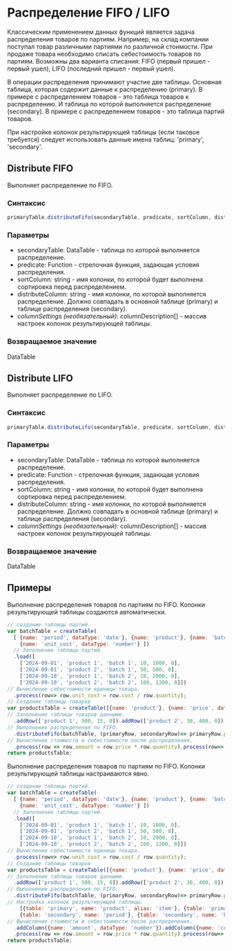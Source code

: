 # Распределение FIFO / LIFO
Классическим применением данных функций является задача распределения товаров по партиям.
Например, на склад компании поступал товар различными партиями по различной стоимости.
При продаже товара необходимо списать себестоимость товаров по партиям. Возможны два варианта списания:
FIFO (первый пришел - первый ушел), LIFO (последний пришел - первый ушел).

В операции распределения принимают участие две таблицы. Основная таблица, 
которая содержит данные к распределению (primary). В примере с распределением товаров - это таблица товаров к распределению.
И таблица по которой выполняется распределение (secondary). В примере с распределением товаров - это таблица партий товаров.

При настройке колонок результирующей таблицы (если таковое требуется) следует использовать данные имена таблиц: 'primary', 'secondary'.

## Distribute FIFO
Выполняет распределение по FIFO.

### Синтаксис
```javascript
primaryTable.distributeFifo(secondaryTable, predicate, sortColumn, distributeColumn, columnSettings)
```

### Параметры
- secondaryTable: DataTable - таблица по которой выполняется распределение.
- predicate: Function - стрелочная функция, задающая условия распределения.
- sortColumn: string - имя колонки, по которой будет выполнена сортировка перед распределением.
- distributeColumn: string - имя колонки, по которой выполняется распределение. 
Должно совпадать в основной таблице (primary) и таблице распределения (secondary).
- *columnSettings (необязательный)*: columnDescription[] - массив настроек
  колонок результирующей таблицы.

### Возвращаемое значение
DataTable

## Distribute LIFO
Выполняет распределение по LIFO.

### Синтаксис
```javascript
primaryTable.distributeLifo(secondaryTable, predicate, sortColumn, distributeColumn, columnSettings)
```

### Параметры
- secondaryTable: DataTable - таблица по которой выполняется распределение.
- predicate: Function - стрелочная функция, задающая условия распределения.
- sortColumn: string - имя колонки, по которой будет выполнена сортировка перед распределением.
- distributeColumn: string - имя колонки, по которой выполняется распределение.
  Должно совпадать в основной таблице (primary) и таблице распределения (secondary).
- *columnSettings (необязательный)*: columnDescription[] - массив настроек
  колонок результирующей таблицы.

### Возвращаемое значение
DataTable

## Примеры

Выполнение распределения товаров по партиям по FIFO. 
Колонки результирующей таблицы создаются автоматически.

```javascript
// создание таблицы партий.
var batchTable = createTable(
  [ {name: 'period', dataType: 'date'}, {name: 'product'}, {name: 'batch'}, {name: 'quantity', dataType: 'number'}, {name: 'cost', dataType: 'number'}, 
    {name: 'unit_cost', dataType: 'number'} ])
  // Заполнение таблицы партий.
  .load([
    ['2024-09-01', 'product 1', 'batch 1', 10, 1000, 0],
    ['2024-09-01', 'product 2', 'batch 1', 50, 500, 0],
    ['2024-09-10', 'product 1', 'batch 2', 10, 2000, 0], 
    ['2024-09-10', 'product 2', 'batch 2', 100, 1200, 0]])
// Вычисление себестоимости единицы товара.  
  .process(row=> row.unit_cost = row.cost / row.quantity);
// Создание таблицы товаров
var productsTable = createTable([{name: 'product'}, {name: 'price', dataType: 'number'}, {name: 'quantity', dataType: 'number'}, {name: 'amount', dataType: 'number'}])
// Заполнение таблицы товаров данными.  
  .addRow(['product 1', 500, 15, 0]).addRow(['product 2', 30, 400, 0])
// Выполнение распределения по FIFO.  
  .distributeFifo(batchTable, (primaryRow, secondaryRow)=> primaryRow.product == secondaryRow.product, 'period', 'quantity')
// Вычисление стоимости и себестоимости после распределения.  
  .process(row => row.amount = row.price * row.quantity).process(row=> row.cost = row.unit_cost*row.quantity);
return productsTable;
```

Выполнение распределения товаров по партиям по FIFO.
Колонки результирующей таблицы настраиваются явно.

```javascript
// создание таблицы партий.
var batchTable = createTable(
  [ {name: 'period', dataType: 'date'}, {name: 'product'}, {name: 'batch'}, {name: 'quantity', dataType: 'number'}, {name: 'cost', dataType: 'number'}, 
    {name: 'unit_cost', dataType: 'number'} ])
  // Заполнение таблицы партий.
  .load([
    ['2024-09-01', 'product 1', 'batch 1', 10, 1000, 0],
    ['2024-09-01', 'product 2', 'batch 1', 50, 500, 0],
    ['2024-09-10', 'product 1', 'batch 2', 10, 2000, 0], 
    ['2024-09-10', 'product 2', 'batch 2', 100, 1200, 0]])
// Вычисление себестоимости единицы товара.  
  .process(row=> row.unit_cost = row.cost / row.quantity);
// Создание таблицы товаров
var productsTable = createTable([{name: 'product'}, {name: 'price', dataType: 'number'}, {name: 'quantity', dataType: 'number'}, {name: 'amount', dataType: 'number'}])
// Заполнение таблицы товаров данными.  
  .addRow(['product 1', 500, 15, 0]).addRow(['product 2', 30, 400, 0])
// Выполнение распределения по FIFO.  
  .distributeFifo(batchTable, (primaryRow, secondaryRow)=> primaryRow.product == secondaryRow.product, 'period', 'quantity',
// Настройка колонок результирующей таблицы.                  
    [{table: 'primary', name: 'product', alias: 'item'}, {table: 'primary', name: 'price'}, {table: 'primary', name: 'quantity'}, 
    {table: 'secondary', name: 'period'}, {table: 'secondary', name: 'batch'}, {table: 'secondary', name: 'unit_cost'}])
// Вычисление стоимости и себестоимости после распределения.  
  .addColumn({name: 'amount', dataType: 'number'}).addColumn({name: 'cost', dataType: 'number'})
  .process(row => row.amount = row.price * row.quantity).process(row=> row.cost = row.unit_cost*row.quantity);
return productsTable;
```
